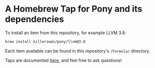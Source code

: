 # A Homebrew Tap for Pony and its dependencies

To install an item from this repository, for example LLVM 3.8:
```bash
brew install killerswan/pony/llvm@3.8
```

Each item available can be found in this repository's `/Formula/` directory.

Taps are documented [here](http://docs.brew.sh/brew-tap.html), and feel free to ask questions!
